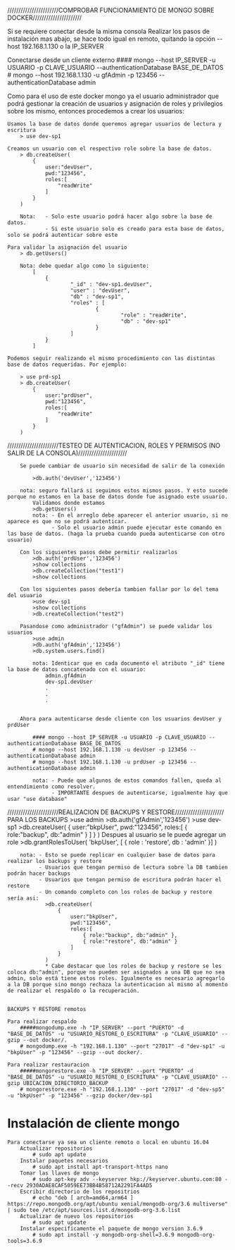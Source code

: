 ///////////////////////COMPROBAR FUNCIONAMIENTO DE MONGO SOBRE DOCKER//////////////////////

Si se requiere conectar desde la misma consola
    Realizar los pasos de instalación mas abajo, se hace todo igual en remoto, quitando la opción --host 192.168.1.130 o la IP_SERVER

Conectarse desde un cliente externo
    #### mongo --host IP_SERVER -u USUARIO -p CLAVE_USUARIO --authenticationDatabase BASE_DE_DATOS
    # mongo --host 192.168.1.130 -u gfAdmin -p 123456 --authenticationDatabase admin

Como para el uso de este docker mongo ya el usuario administrador que podrá gestionar la creación de usuarios y asignación de roles y privilegios sobre los mismo, entonces procedemos a crear los usuarios:

    Usamos la base de datos donde queremos agregar usuarios de lectura y escritura
        > use dev-sp1

    Creamos un usuario con el respectivo role sobre la base de datos.
        > db.createUser(
            {
                user:"devUser",
                pwd:"123456",
                roles:[
                    "readWrite"
                ]
            }
        )

        Nota:   - Solo este usuario podrá hacer algo sobre la base de datos.
                - Si este usuario solo es creado para esta base de datos, solo se podrá autenticar sobre este

    Para validar la asignación del usuario
        > db.getUsers()
    
        Nota: debe quedar algo como lo siguiente:
            [
                {
                        "_id" : "dev-sp1.devUser",
                        "user" : "devUser",
                        "db" : "dev-sp1",
                        "roles" : [
                                {
                                        "role" : "readWrite",
                                        "db" : "dev-sp1"
                                }
                        ]
                }
            ]

    Podemos seguir realizando el mismo procedimiento con las distintas base de datos requeridas. Por ejemplo:

        > use prd-sp1
        > db.createUser(
            {
                user:"prdUser",
                pwd:"123456",
                roles:[
                    "readWrite"
                ]
            }
        )

///////////////////////TESTEO DE AUTENTICACION, ROLES Y PERMISOS (NO SALIR DE LA CONSOLA)//////////////////////        

        Se puede cambiar de usuario sin necesidad de salir de la conexión

            >db.auth('devUser','123456')
        
        nota: seguro fallará si seguimos estos mismos pasos. Y esto sucede porque no estamos en la base de datos donde fue asignado este usuario.
            Validamos donde estamos
            >db.getUsers()
            nota: - En el arreglo debe aparecer el anterior usuario, si no aparece es que no se podrá autenticar.
                  - Solo el usuario admin puede ejecutar este comando en las base de datos. (haga la prueba cuando pueda autenticarse con otro usuario)

        Con los siguientes pasos debe permitir realizarlos
            >db.auth('prdUser','123456')
            >show collections
            >db.createCollection("test1")
            >show collections

        Con los siguientes pasos debería tambien fallar por lo del tema del usuario
            >use dev-sp1
            >show collections
            >db.createCollection("test2")

        Pasandose como administrador ("gfAdmin") se puede validar los usuarios
            >use admin
            >db.auth('gfAdmin','123456')
            >db.system.users.find()

            nota: Identicar que en cada documento el atributo "_id" tiene la base de datos concatenado con el usuario:
                admin.gfAdmin
                dev-sp1.devUser
                .
                .
                .

        
        Ahora para autenticarse desde cliente con los usuarios devUser y prdUser

            #### mongo --host IP_SERVER -u USUARIO -p CLAVE_USUARIO --authenticationDatabase BASE_DE_DATOS
            # mongo --host 192.168.1.130 -u devUser -p 123456 --authenticationDatabase admin
            # mongo --host 192.168.1.130 -u prdUser -p 123456 --authenticationDatabase admin

            nota: - Puede que algunos de estos comandos fallen, queda al entendimiento como resolver.
                  - IMPORTANTE despues de autenticarse, igualmente hay que usar "use database"  
        
///////////////////////REALIZACION DE BACKUPS Y RESTORE//////////////////////        
    PARA LOS BACKUPS
        >use admin
        >db.auth('gfAdmin','123456')
        >use dev-sp1
        >db.createUser(
            {
                user:"bkpUser",
                pwd:"123456",
                roles:[
                    { role:"backup", db:"admin" }
                ]
            }
        )
        Despues al usuario se le puede agregar un role
        >db.grantRolesToUser(
            'bkpUser',
            [ { role : 'restore', db : 'admin' }]
        )


        nota: - Esto se puede replicar en cualquier base de datos para realizar los backups y restore
              - Usuarios que tengan permiso de lectura sobre la DB tambien podrán hacer backups
              - Usuarios que tengan permiso de escritura podrán hacer el restore
              - Un comando completo con los roles de backup y restore sería asi:
                >db.createUser(
                    {
                        user:"bkpUser",
                        pwd:"123456",
                        roles:[
                            { role:"backup", db:"admin" },
                            { role:"restore", db:"admin" }
                        ]
                    }
                )
                * Cabe destacar que los roles de backup y restore se les coloca db:"admin", porque no pueden ser asignados a una DB que no sea admin, solo está tiene estos roles. Igualmente es necesario agregarlo a la DB porque sino mongo rechaza la autenticacion al mismo al momento de realizar el respaldo o la recuperación.

    
    BACKUPS Y RESTORE remotos

    Para realizar respaldo
        #####mongodump.exe -h "IP_SERVER" --port "PUERTO" -d "BASE_DE_DATOS" -u "USUARIO_RESTORE_O_ESCRITURA" -p "CLAVE_USUARIO" --gzip --out docker/.
        # mongodump.exe -h "192.168.1.130" --port "27017" -d "dev-sp1" -u "bkpUser" -p "123456" --gzip --out docker/.

    Para realizar restauracion
        #####mongorestore.exe -h "IP_SERVER" --port "PUERTO" -d "BASE_DE_DATOS" -u "USUARIO_RESTORE_O_ESCRITURA" -p "CLAVE_USUARIO" --gzip UBICACION_DIRECTORIO_BACKUP
        # mongorestore.exe -h "192.168.1.130" --port "27017" -d "dev-sp5" -u "bkpUser" -p "123456" --gzip docker/dev-sp1

# Instalación de cliente mongo

    Para conectarse ya sea un cliente remoto o local en ubuntu 16.04
        Actualizar repositorios
            # sudo apt update
        Instalar paquetes necesarios
            # sudo apt install apt-transport-https nano
        Tomar las llaves de mongo
            # sudo apt-key adv --keyserver hkp://keyserver.ubuntu.com:80 --recv 2930ADAE8CAF5059EE73BB4B58712A2291FA4AD5
        Escribir directorio de los repositrios
            # echo "deb [ arch=amd64,arm64 ] https://repo.mongodb.org/apt/ubuntu xenial/mongodb-org/3.6 multiverse" | sudo tee /etc/apt/sources.list.d/mongodb-org-3.6.list
        Actualizar de nuevo los repositorios
            # sudo apt update
        Instalar especificamente el paquete de mongo version 3.6.9
            # sudo apt install -y mongodb-org-shell=3.6.9 mongodb-org-tools=3.6.9
